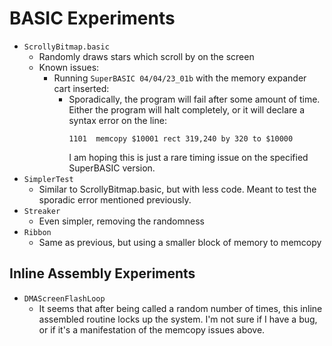# BASIC Experiments

- `ScrollyBitmap.basic`
  - Randomly draws stars which scroll by on the screen
  - Known issues:
    - Running `SuperBASIC 04/04/23_01b` with the memory expander cart inserted:
      - Sporadically, the program will fail after some amount of time.
        Either the program will halt completely, or it will declare a
        syntax error on the line:
        ```
        1101  memcopy $10001 rect 319,240 by 320 to $10000
        ```
        I am hoping this is just a rare timing issue on the specified
        SuperBASIC version.
- `SimplerTest`
  - Similar to ScrollyBitmap.basic, but with less code. Meant to test the sporadic error mentioned previously.
- `Streaker`
  - Even simpler, removing the randomness
- `Ribbon`
  - Same as previous, but using a smaller block of memory to memcopy

## Inline Assembly Experiments
- `DMAScreenFlashLoop`
  - It seems that after being called a random number of times, this
    inline assembled routine locks up the system.
    I'm not sure if I have a bug, or if it's a manifestation of the
    memcopy issues above.
